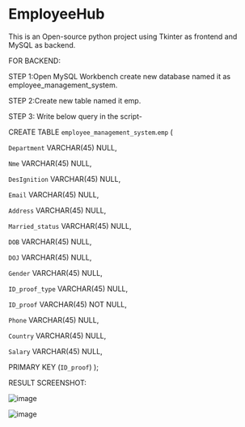 # EmployeeHub
This is an Open-source python project using Tkinter as frontend and MySQL as backend.



FOR BACKEND:


STEP 1:Open MySQL Workbench create new database named it as employee_management_system.

STEP 2:Create new table named it emp.

STEP 3: Write below query in the script-

CREATE TABLE `employee_management_system`.`emp` (

   `Department` VARCHAR(45) NULL,
   
   `Nme` VARCHAR(45) NULL,
   
   `DesIgnition` VARCHAR(45) NULL,
   
   `Email` VARCHAR(45) NULL,
   
   `Address` VARCHAR(45) NULL,
   
   `Married_status` VARCHAR(45) NULL,
   
   `DOB` VARCHAR(45) NULL,
   
   `DOJ` VARCHAR(45) NULL,
   
   `Gender` VARCHAR(45) NULL,
   
   `ID_proof_type` VARCHAR(45) NULL,
   
   `ID_proof` VARCHAR(45) NOT NULL,
   
   `Phone` VARCHAR(45) NULL,
   
   `Country` VARCHAR(45) NULL,
   
   `Salary` VARCHAR(45) NULL,
   
   PRIMARY KEY (`ID_proof`)
);



RESULT SCREENSHOT:

![image](https://github.com/vivek030502/EmployeeHub/assets/110586449/213beb5c-6d74-4726-bce3-d39d53de92f9)


![image](https://github.com/vivek030502/EmployeeHub/assets/110586449/a965be36-b428-42ec-a9eb-ffcdf258e70c)

